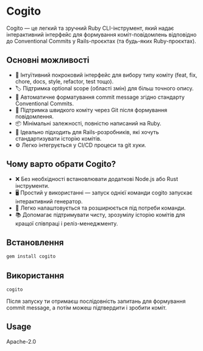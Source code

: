 # Cogito

Cogito — це легкий та зручний Ruby CLI-інструмент, який надає інтерактивний інтерфейс для формування коміт-повідомлень відповідно до Conventional Commits у Rails-проєктах (та будь-яких Ruby-проєктах).

## Основні можливості

- 🚀 Інтуїтивний покроковий інтерфейс для вибору типу коміту (feat, fix, chore, docs, style, refactor, test тощо).
- 🏷️ Підтримка optional scope (області змін) для більш точного опису.
- 📝 Автоматичне форматування commit message згідно стандарту Conventional Commits.
- 🔧 Підтримка швидкого коміту через Git після формування повідомлення.
- 📦 Мінімальні залежності, повністю написаний на Ruby.
- 🎯 Ідеально підходить для Rails-розробників, які хочуть стандартизувати історію комітів.
- ⚙️ Легко інтегрується у CI/CD процеси та git хуки.

## Чому варто обрати Cogito?

- ❌ Без необхідності встановлювати додаткові Node.js або Rust інструменти.
- 🖥️ Простий у використанні — запуск однієї команди cogito запускає інтерактивний генератор.
- 🔄 Легко налаштовується та розширюється під потреби команди.
- 📚 Допомагає підтримувати чисту, зрозумілу історію комітів для кращої співпраці і реліз-менеджменту.

## Встановлення

```bash 
gem install cogito
```

## Використання

```bash
cogito
```

Після запуску ти отримаєш послідовність запитань для формування commit message, а потім можеш підтвердити і зробити коміт.

## Usage

Apache-2.0
